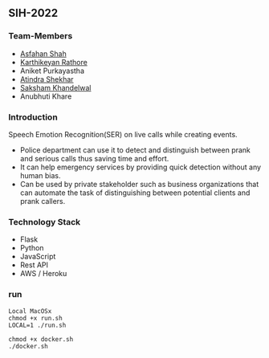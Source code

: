 ## SIH-2022

### Team-Members
* [Asfahan Shah](https://github.com/a-shah1200)  
* [Karthikeyan Rathore](https://github.com/karthikeyanrathore)
* Aniket Purkayastha  
* [Atindra Shekhar](https://github.com/atindra305)  
* [Saksham Khandelwal](https://github.com/sakshamkhandelwal123)  
* Anubhuti Khare

### Introduction  
Speech Emotion Recognition(SER) on live calls while creating events.  
* Police department can use it to detect and distinguish between prank and serious calls thus saving time and effort.    
* It can help emergency services by providing quick detection without any human bias.    
* Can be used by private stakeholder such as business organizations that can automate the task of distinguishing between potential clients and prank callers.  

### Technology Stack
* Flask
* Python
* JavaScript
* Rest API
* AWS / Heroku

### run
```
Local MacOSx
chmod +x run.sh
LOCAL=1 ./run.sh
```

```
chmod +x docker.sh
./docker.sh
```
